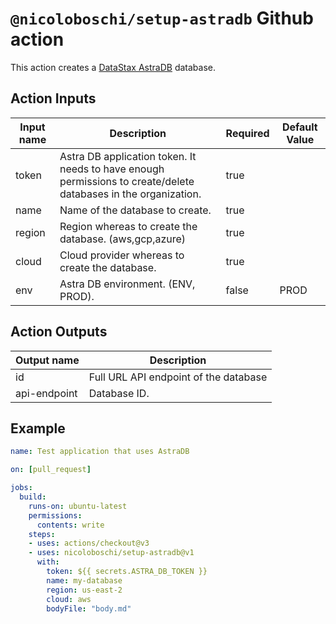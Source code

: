 # `@nicoloboschi/setup-astradb` Github action

This action creates a [DataStax AstraDB](https://www.datastax.com/products/datastax-astra) database.

## Action Inputs
| Input name | Description                                                                               	                     | Required 	 | Default Value |
|------------|-----------------------------------------------------------------------------------------------------------------|------------|---------------|
| token      | Astra DB application token. It needs to have enough permissions to create/delete databases in the organization. | true       |               |
| name       | Name of the database to create.                                                                                 | true       |               |
| region     | Region whereas to create the database. (aws,gcp,azure)                                                          | true       |               |
| cloud      | Cloud provider whereas to create the database.                                                                  | true       |               |
| env        | Astra DB environment. (ENV, PROD).                                                                              | false      | PROD          |


## Action Outputs
| Output name  | Description                           |
|--------------|---------------------------------------|
| id           | Full URL API endpoint of the database |
| api-endpoint | Database ID.                          |

## Example

```yml
name: Test application that uses AstraDB

on: [pull_request]

jobs:
  build:
    runs-on: ubuntu-latest
    permissions:
      contents: write
    steps:
    - uses: actions/checkout@v3
    - uses: nicoloboschi/setup-astradb@v1
      with:
        token: ${{ secrets.ASTRA_DB_TOKEN }}
        name: my-database
        region: us-east-2
        cloud: aws
        bodyFile: "body.md"
```